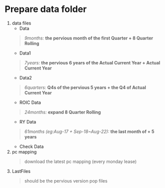 # Prepare data folder
1. data files
    * Data
    > *9months:* **the pervious month of the first Quarter + 8 Quarter Rolling**
    * Data1
    > *7years:* **the pervious 6 years of the Actual Current Year + Actual Current Year**
    * Data2
    > *6quarters:* **Q4s of the pervious 5 years + the Q4 of Actual Current Year**
    * ROIC Data
    > *24months:* **expand 8 Quarter Rolling**
    * RY Data
    > *61months (eg:Aug-17 + Sep-18~Aug-22):* **the last month of + 5 years**
    * Check Data
2. pc mapping
    > download the latest pc mapping (every monday lease)
3. LastFiles
    > should be the pervious version pop files